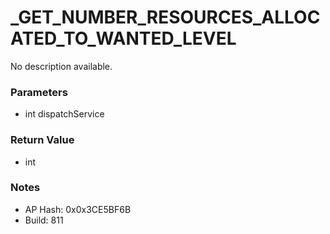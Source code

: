 # _GET_NUMBER_RESOURCES_ALLOCATED_TO_WANTED_LEVEL

No description available.

### Parameters
* int dispatchService

### Return Value
* int

### Notes
* AP Hash: 0x0x3CE5BF6B
* Build: 811

